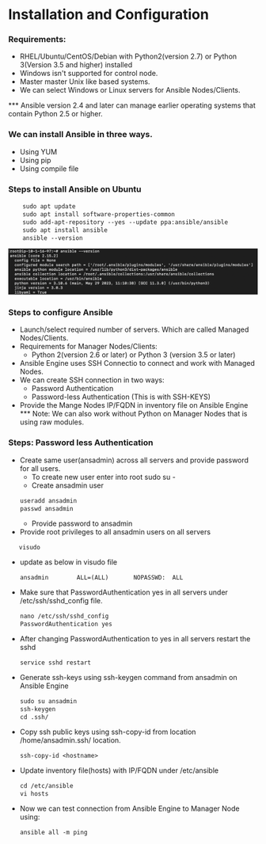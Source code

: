# Installation and Configuration

### Requirements:
- RHEL/Ubuntu/CentOS/Debian with Python2(version 2.7) or Python 3(Version 3.5 and higher) installed
- Windows isn't supported for control node.
- Master master Unix like based systems.
- We can select Windows or Linux servers for Ansible Nodes/Clients.

*** Ansible version 2.4 and later can manage earlier operating systems that contain Python 2.5 or higher.

### We can install Ansible in three ways.
 - Using YUM
 - Using pip
 - Using compile file

### Steps to install Ansible on Ubuntu
```
    sudo apt update
    sudo apt install software-properties-common
    sudo add-apt-repository --yes --update ppa:ansible/ansible
    sudo apt install ansible
    ansible --version
```
![Alt text](https://github.com/vhskishore/Ansible_Pract/blob/main/ansible%20version.png?raw=true)

### Steps to configure Ansible
 - Launch/select required number of servers. Which are called Managed Nodes/Clients.
 - Requirements for Manager Nodes/Clients:
    - Python 2(version 2.6 or later) or Python 3 (version 3.5 or later)
 - Ansible Engine uses SSH Connectio to connect and work with Managed Nodes.
 - We can create SSH connection in two ways:
    * Password Authentication
    * Password-less Authentication (This is with SSH-KEYS)
 - Provide the Mange Nodes IP/FQDN in inventory file on Ansible Engine
*** Note: We can also work without Python on Manager Nodes that is using raw modules.

### Steps: Password less Authentication
 - Create same user(ansadmin) across all servers and provide password for all users.
    - To create new user enter into root
       sudo su -
    - Create ansadmin user
    ```
    useradd ansadmin
    passwd ansadmin
    ```
    - Provide password to ansadmin
 - Provide root privileges to all ansadmin users on all servers
 ```
    visudo
 ```
 - update as below in visudo file
    ```
    ansadmin        ALL=(ALL)       NOPASSWD:  ALL
    ```
 - Make sure that PasswordAuthentication yes in all servers under /etc/ssh/sshd_config file.
    ```
    nano /etc/ssh/sshd_config
    PasswordAuthentication yes
    ```
 - After changing PasswordAuthentication to yes in all servers restart the sshd
    ```
    service sshd restart
    ```
 - Generate ssh-keys using ssh-keygen command from ansadmin on Ansible Engine
    ```
    sudo su ansadmin
    ssh-keygen
    cd .ssh/
    ```
 - Copy ssh public keys using ssh-copy-id <hostname> from location /home/ansadmin.ssh/ location.
    ```
    ssh-copy-id <hostname>
    ```
 - Update inventory file(hosts)  with IP/FQDN under /etc/ansible
    ```
    cd /etc/ansible
    vi hosts
    ```
 - Now we can test connection from Ansible Engine to Manager Node using:
    ```
    ansible all -m ping
    ```